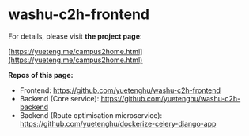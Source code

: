 # washu-c2h-frontend

For details, please visit **the project page**:

[https://yueteng.me/campus2home.html](https://yueteng.me/campus2home.html)



**Repos of this page:**

-   Frontend: https://github.com/yuetenghu/washu-c2h-frontend
-   Backend (Core service): https://github.com/yuetenghu/washu-c2h-backend
-   Backend (Route optimisation microservice): https://github.com/yuetenghu/dockerize-celery-django-app